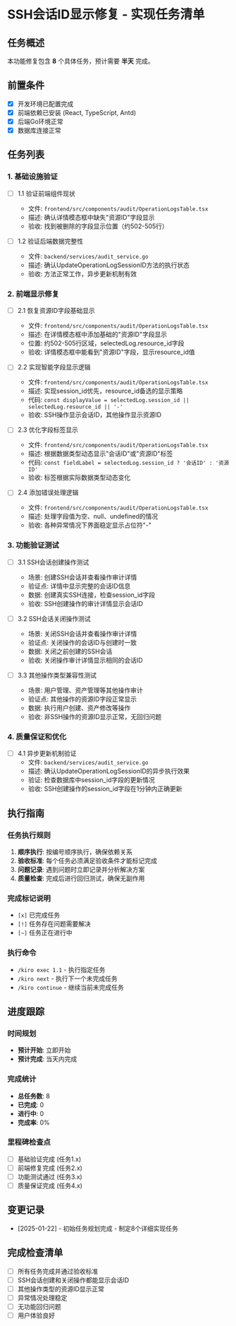 # SSH会话ID显示修复 - 实现任务清单

## 任务概述
本功能修复包含 **8** 个具体任务，预计需要 **半天** 完成。

## 前置条件
- [x] 开发环境已配置完成
- [x] 前端依赖已安装 (React, TypeScript, Antd)
- [x] 后端Go环境正常
- [x] 数据库连接正常

## 任务列表

### 1. 基础设施验证
- [ ] 1.1 验证前端组件现状
  - 文件: `frontend/src/components/audit/OperationLogsTable.tsx`
  - 描述: 确认详情模态框中缺失"资源ID"字段显示
  - 验收: 找到被删除的字段显示位置（约502-505行）

- [ ] 1.2 验证后端数据完整性
  - 文件: `backend/services/audit_service.go`
  - 描述: 确认UpdateOperationLogSessionID方法的执行状态
  - 验收: 方法正常工作，异步更新机制有效

### 2. 前端显示修复
- [ ] 2.1 恢复资源ID字段基础显示
  - 文件: `frontend/src/components/audit/OperationLogsTable.tsx`
  - 描述: 在详情模态框中添加基础的"资源ID"字段显示
  - 位置: 约502-505行区域，selectedLog.resource_id字段
  - 验收: 详情模态框中能看到"资源ID"字段，显示resource_id值

- [ ] 2.2 实现智能字段显示逻辑
  - 文件: `frontend/src/components/audit/OperationLogsTable.tsx`
  - 描述: 实现session_id优先，resource_id备选的显示策略
  - 代码: `const displayValue = selectedLog.session_id || selectedLog.resource_id || '-'`
  - 验收: SSH操作显示会话ID，其他操作显示资源ID

- [ ] 2.3 优化字段标签显示
  - 文件: `frontend/src/components/audit/OperationLogsTable.tsx`
  - 描述: 根据数据类型动态显示"会话ID"或"资源ID"标签
  - 代码: `const fieldLabel = selectedLog.session_id ? '会话ID' : '资源ID'`
  - 验收: 标签根据实际数据类型动态变化

- [ ] 2.4 添加错误处理逻辑
  - 文件: `frontend/src/components/audit/OperationLogsTable.tsx`
  - 描述: 处理字段值为空、null、undefined的情况
  - 验收: 各种异常情况下界面稳定显示占位符"-"

### 3. 功能验证测试
- [ ] 3.1 SSH会话创建操作测试
  - 场景: 创建SSH会话并查看操作审计详情
  - 验证点: 详情中显示完整的会话ID信息
  - 数据: 创建真实SSH连接，检查session_id字段
  - 验收: SSH创建操作的审计详情显示会话ID

- [ ] 3.2 SSH会话关闭操作测试
  - 场景: 关闭SSH会话并查看操作审计详情
  - 验证点: 关闭操作的会话ID与创建时一致
  - 数据: 关闭之前创建的SSH会话
  - 验收: 关闭操作审计详情显示相同的会话ID

- [ ] 3.3 其他操作类型兼容性测试
  - 场景: 用户管理、资产管理等其他操作审计
  - 验证点: 其他操作的资源ID字段正常显示
  - 数据: 执行用户创建、资产修改等操作
  - 验收: 非SSH操作的资源ID显示正常，无回归问题

### 4. 质量保证和优化
- [ ] 4.1 异步更新机制验证
  - 文件: `backend/services/audit_service.go`
  - 描述: 确认UpdateOperationLogSessionID的异步执行效果
  - 验证: 检查数据库中session_id字段的更新情况
  - 验收: SSH创建操作的session_id字段在1分钟内正确更新

## 执行指南
### 任务执行规则
1. **顺序执行**: 按编号顺序执行，确保依赖关系
2. **验收标准**: 每个任务必须满足验收条件才能标记完成
3. **问题记录**: 遇到问题时立即记录并分析解决方案
4. **质量检查**: 完成后进行回归测试，确保无副作用

### 完成标记说明
- `[x]` 已完成任务
- `[!]` 任务存在问题需要解决
- `[~]` 任务正在进行中

### 执行命令
- `/kiro exec 1.1` - 执行指定任务
- `/kiro next` - 执行下一个未完成任务
- `/kiro continue` - 继续当前未完成任务

## 进度跟踪
### 时间规划
- **预计开始**: 立即开始
- **预计完成**: 当天内完成

### 完成统计
- **总任务数**: 8
- **已完成**: 0
- **进行中**: 0
- **完成率**: 0%

### 里程碑检查点
- [ ] 基础验证完成 (任务1.x)
- [ ] 前端修复完成 (任务2.x)
- [ ] 功能测试通过 (任务3.x)
- [ ] 质量保证完成 (任务4.x)

## 变更记录
- [2025-01-22] - 初始任务规划完成 - 制定8个详细实现任务

## 完成检查清单
- [ ] 所有任务完成并通过验收标准
- [ ] SSH会话创建和关闭操作都能显示会话ID
- [ ] 其他操作类型的资源ID显示正常
- [ ] 异常情况处理稳定
- [ ] 无功能回归问题
- [ ] 用户体验良好